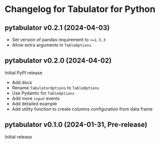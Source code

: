# Changelog for Tabulator for Python

## pytabulator v0.2.1 (2024-04-03)

* Set version of pandas requirement to `>=1.5.3`
* Allow extra arguments in `TableOptions`

## pytabulator v0.2.0 (2024-04-02)

Initial PyPI release

* Add docs
* Rename `TabulatorOptions` to `TableOptions`
* Use Pydantic for `TableOptions`
* Add more `input` events
* Add detailed example
* Add utility function to create columns configuration from data frame

## pytabulator v0.1.0 (2024-01-31, Pre-release)

Initial release
